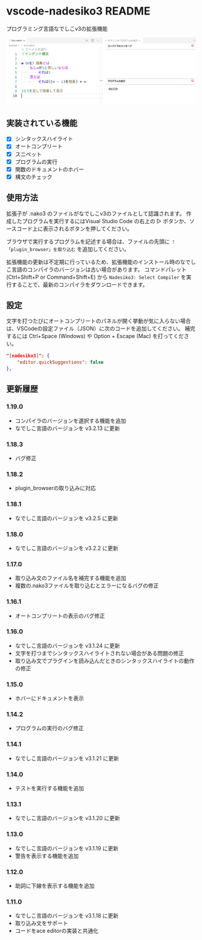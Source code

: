 # vscode-nadesiko3 README

プログラミング言語なでしこv3の拡張機能

![screenshot](https://raw.githubusercontent.com/yy0931/nadesiko3-vscode/master/nako.png)

## 実装されている機能
- [x] シンタックスハイライト
- [x] オートコンプリート
- [x] スニペット
- [x] プログラムの実行
- [x] 関数のドキュメントのホバー
- [x] 構文のチェック

## 使用方法
拡張子が .nako3 のファイルがなでしこv3のファイルとして認識されます。
作成したプログラムを実行するにはVisual Studio Code の右上の ▷ ボタンか、ソースコード上に表示されるボタンを押してください。

ブラウザで実行するプログラムを記述する場合は、ファイルの先頭に `！「plugin_browser」を取り込む` を追加してください。

拡張機能の更新は不定期に行っているため、拡張機能のインストール時のなでしこ言語のコンパイラのバージョンは古い場合があります。
コマンドパレット (Ctrl+Shift+P or Command+Shift+E) から `Nadesiko3: Select Compiler` を実行することで、最新のコンパイラをダウンロードできます。


## 設定
文字を打つたびにオートコンプリートのパネルが開く挙動が気に入らない場合は、VSCodeの設定ファイル（JSON）に次のコードを追加してください。
補完するには Ctrl+Space (Windows) や Option + Escape (Mac) を打ってください。

```json
"[nadesiko3]": {
    "editor.quickSuggestions": false
},
```

## 更新履歴
### 1.19.0
- コンパイラのバージョンを選択する機能を追加
- なでしこ言語のバージョンを v3.2.13 に更新

### 1.18.3
- バグ修正

### 1.18.2
- plugin_browserの取り込みに対応

### 1.18.1
- なでしこ言語のバージョンを v3.2.5 に更新

### 1.18.0
- なでしこ言語のバージョンを v3.2.2 に更新

### 1.17.0
- 取り込み文のファイル名を補完する機能を追加
- 複数の.nako3ファイルを取り込むとエラーになるバグの修正

### 1.16.1
- オートコンプリートの表示のバグ修正

### 1.16.0
- なでしこ言語のバージョンを v3.1.24 に更新
- 文字を打つまでシンタックスハイライトされない場合がある問題の修正
- 取り込み文でプラグインを読み込んだときのシンタックスハイライトの動作の修正

### 1.15.0
- ホバーにドキュメントを表示

### 1.14.2
- プログラムの実行のバグ修正

### 1.14.1
- なでしこ言語のバージョンを v3.1.21 に更新

### 1.14.0
- テストを実行する機能を追加

### 1.13.1
- なでしこ言語のバージョンを v3.1.20 に更新

### 1.13.0
- なでしこ言語のバージョンを v3.1.19 に更新
- 警告を表示する機能を追加

### 1.12.0
- 助詞に下線を表示する機能を追加

### 1.11.0
- なでしこ言語のバージョンを v3.1.18 に更新
- 取り込み文をサポート
- コードをace editorの実装と共通化
